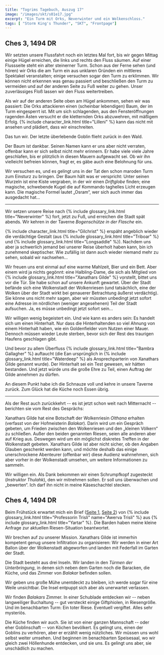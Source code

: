 ```yaml
---
title: "Togrims Tagebuch, Auszug 17"
image: "/images/skt/s01e17.jpg"
excerpt: "Ein Turm mit Orks, Neverwinter und ein Wolkenschloss."
tags: [ "Storm King's Thunder", "SKT", "Frontpage"]
---
```


## Ches 3, 1494 DR

Wir setzten unsere Flussfahrt noch ein letztes Mal fort, bis wir gegen Mittag einige Hügel
erreichen, die links und rechts den Fluss säumen. Auf einer Flussseite steht ein alter steinerner
Turm. Schon aus der Ferne sehen (und hören) wir Orks die am Turm ein aus unklaren Gründen ein
mittleres Spektakel veranstalten; einige versuchen sogar den Turm zu erklimmen. Wir können nicht
erkennen was genau passiert und beschließen den Turm zu vermeiden und auf der anderen Seite zu Fuß
weiter zu gehen. Unser zuverlässiges Floß lassen wir den Fluss weitertreiben.

Als wir auf der anderen Seite oben am Hügel ankommen, sehen wir was passiert: Die Orks attackieren
einen (scheinbar lebendigen) Baum, der im Turm eingesperrt ist. Mit um sich schlagenden, aus den
Fensteröffnungen ragenden Ästen versucht er die kletternden Orks abzuwehren, mit mäßigem Erfolg. {%
include character_link.html title="Lilleni" %} kann das nicht mit ansehen und plädiert, dass wir
einschreiten.

Das tun wir. Der letzte überlebende Goblin flieht zurück in den Wald.

Der Baum ist dankbar. Seinen Namen kann er uns aber nicht verraten, offenbar kann er sich selbst
nicht mehr erinnern. Er habe viele viele Jahre geschlafen, bis er plötzlich in diesen Mauern
aufgewacht sei. Ob wir ihn vielleicht befreien können, fragt er, es gäbe auch eine Belohnung für
uns.

Wir versuchen es, und es gelingt uns in der Tat den schon maroden Turm zum Einsturz zu bringen. Der
Baum hält was er verspricht: Unter seinen Wurzeln ist eine Kiste vergraben, in der wir einen
*Driftglobe* finden; eine magische, schwebende Kugel die auf Kommando taghelles Licht erzeugen kann.
Die magische Formel lautet „Osram“, wer sich auch immer das ausgedacht hat...

---

Wir setzen unsere Reise nach {% include glossary_link.html title="Neverwinter" %} fort, jetzt zu
Fuß, und erreichen die Stadt spät abends. Wir kehren in der Taverne *Bogenschütze in der Flasche*
ein.

{% include character_link.html title="Gilchrist" %} erspäht angeblich wieder die verdächtige Gestalt
(aus {% include glossary_link.html title="Triboar" %} und {% include glossary_link.html
title="Longsaddle" %}). Nachdem uns aber ja schwerlich jemand bei unserer Reise überholt haben kann,
bin ich zunehmend skeptischer. Wie zufällig ist dann auch wieder niemand mehr zu sehen, sobald wir
nachsehen...

Wir freuen uns erst einmal auf eine warme Mahlzeit, Bier und ein Bett. Aber einem wird ja nichts
gegönnt: eine Halbling-Dame, die sich als Mitglied von {% include glossary_link.html
title="Xanathars Gilde" %} vorstellt, bittet uns vor die Tür. Sie habe schon auf unsere Ankunft
gewartet. Über der Stadt befände sich eine Wolkenstadt der Wolkenriesen (und tatsächlich, eine der
Wolken über der Stadt wirkt bei genauerer Betrachtung äußerst verdächtig). Sie könne uns nicht mehr
sagen, aber wir müssten unbedingt jetzt sofort eine Adresse im nördlichen (weniger angesehenen) Teil
der Stadt aufsuchen. Ja, es müsse unbedingt jetzt sofort sein...

Wir willigen wenig begeistert ein. Und wie kann es anders sein: Es handelt sich um einen
Hinterhalt. Nur dass die Hinterhaltenden so viel Ahnung von einem Hinterhalt haben, wie ein
Goldenfielder vom Nutzen einer Mauer. Dennoch müssen wieder Leute sterben, bevor sich der Rest des
traurigen Haufens geschlagen gibt.

Und bevor zu allem Überfluss {% include glossary_link.html title="Bambra Gallagher" %} auftaucht
(die Ean ursprünglich in {% include glossary_link.html title="Waterdeep" %} als Ansprechparterin von
Xanathars Gilde genannt wurde). Der Hinterhalt sei ein Test gewesen, wir hätten bestanden. Und jetzt
würde uns die große Ehre zu Teil, einen Auftrag der Gilde annehmen zu dürfen.

An diesem Punkt habe ich die Schnauze voll und kehre in unsere Taverne zurück. Zum Glück hat die
Küche noch Essen übrig.

---

Als der Rest auch zurückkehrt -- es ist jetzt schon weit nach Mitternacht -- berichten sie
vom Rest des Gesprächs:

Xanathars Gilde hat eine Botschaft der Wolkenriesin *Olthana* erhalten (verfasst von der
Hofmeisterin *Balakar*). Darin wird um ein Gespräch gebeten, um Frieden zwischen den Wolkenriesen
und den „kleinen Völkern“ zu schließen. Außer den beiden genannten Riesen, seien alle anderen
aber auf Krieg aus. Deswegen wird um ein möglichst diskretes Treffen in der Wolkenstadt gebeten.
Xanathars Gilde ist aber nicht sicher, ob den Angaben Glauben geschenkt werden kann, und möchte
deshalb das einige unerschrockene Abenteurer (offenbar wir) diese Audienz wahrnehmen, sich
aber vorher in der Wolkenstadt umsehen, um weitere Informationen zu sammeln.

Wir willigen ein. Als Dank bekommen wir einen Schrumpfkopf zugesteckt (*Instruktor Thulahk*), den
wir mitnehmen sollen. Er soll uns überwachen und „bewerten“. Ich darf ihn nicht in meine
Käseschachtel stecken.

## Ches 4, 1494 DR

Beim Frühstück erwartet mich ein Brief ([Seite 1](/images/skt/togrim_trisli_1_1.png), [Seite
2](/images/skt/togrim_trisli_1_2.png)) von {% include glossary_link.html title="Professorin Trisli"
name="Awerva Trisli"  %} aus {% include glossary_link.html title="Yartar" %}. Die Barden haben meine
kleine Anfrage zur aktuellen Riesen-Situation beantwortet.

Wir brechen auf zu unserer Mission. Xanathars Gilde ist immerhin kompetent genug unsere
Infiltration zu organisieren: Wir werden in einer Art Ballon über der Wolkenstadt abgeworfen
und landen mit Federfall im Garten der Stadt.

Die Stadt besteht aus drei Inseln. Wir landen in den *Türmen der Unterbringung*, in denen sich
neben dem Garten noch die Baracken, die Küche, und das Zimmer von *Balakar* befinden sollen.

Wir geben uns große Mühe unentdeckt zu bleiben, ich werde sogar für eine Weile unsichtbar.
Die Insel entpuppt sich aber als unerwartet verlassen.

Wir finden *Balakars* Zimmer. In einer Schublade entdecken wir -- neben langweiliger Buchaltung --
gut versteckt einige Giftphiolen, in Riesengröße. Und im benachbarten Turm: Ein toter Riese.
Eventuell vergiftet. Alles sehr mysteriös.

Die Küche finden wir auch. Sie ist von einer ganzen Mannschaft -- oder eher Goblinschaft -- von
Köchen bevölkert. Es gelingt uns, einen der Goblins zu verhören, aber er erzählt wenig nützliches.
Wir müssen uns wohl selbst weiter umsehen. Und beginnen im benachbarten Speisesaal, wo wir gleich
zwei Höllenhunde entdecken, und sie uns. Es gelingt uns aber, sie unschädlich zu machen.
